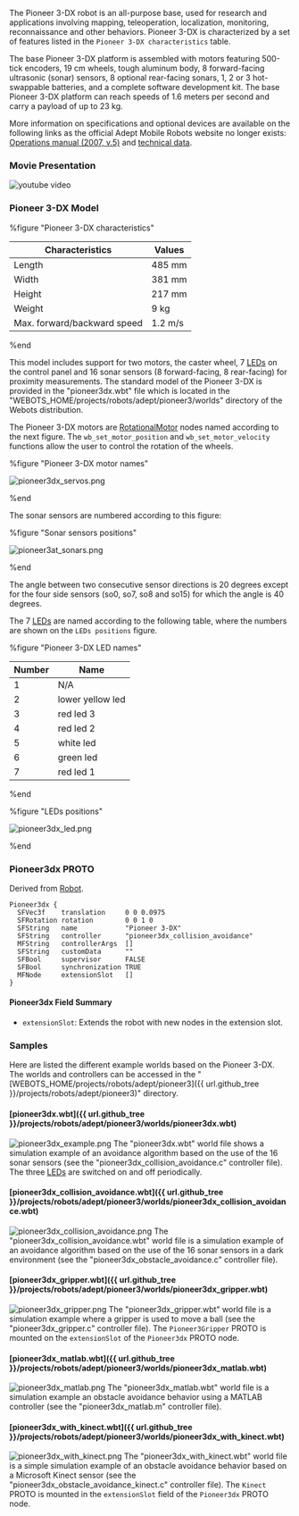 The Pioneer 3-DX robot is an all-purpose base, used for research and applications involving mapping, teleoperation, localization, monitoring, reconnaissance and other behaviors.
Pioneer 3-DX is characterized by a set of features listed in the `Pioneer 3-DX characteristics` table.

The base Pioneer 3-DX platform is assembled with motors featuring 500-tick encoders, 19 cm wheels, tough aluminum body, 8 forward-facing ultrasonic (sonar) sensors, 8 optional rear-facing sonars, 1, 2 or 3 hot-swappable batteries, and a complete software development kit.
The base Pioneer 3-DX platform can reach speeds of 1.6 meters per second and carry a payload of up to 23 kg.

More information on specifications and optional devices are available on the following links as the official Adept Mobile Robots website no longer exists: [Operations manual (2007, v.5)](http://vigir.missouri.edu/~gdesouza/Research/MobileRobotics/Software/P3OpMan5.pdf) and [technical data](https://www.generationrobots.com/media/Pioneer3DX-P3DX-RevA.pdf).

### Movie Presentation

![youtube video](https://www.youtube.com/watch?v=x52vlsr8Ic0)

### Pioneer 3-DX Model

%figure "Pioneer 3-DX characteristics"

| Characteristics             | Values       |
| --------------------------- | ------------ |
| Length                      | 485 mm       |
| Width                       | 381 mm       |
| Height                      | 217 mm       |
| Weight                      | 9 kg         |
| Max. forward/backward speed | 1.2 m/s      |

%end

This model includes support for two motors, the caster wheel, 7 [LEDs](https://cyberbotics.com/doc/reference/led) on the control panel and 16 sonar sensors (8 forward-facing, 8 rear-facing) for proximity measurements.
The standard model of the Pioneer 3-DX is provided in the "pioneer3dx.wbt" file which is located in the "WEBOTS\_HOME/projects/robots/adept/pioneer3/worlds" directory of the Webots distribution.

The Pioneer 3-DX motors are [RotationalMotor](https://cyberbotics.com/doc/reference/rotationalmotor) nodes named according to the next figure.
The `wb_set_motor_position` and `wb_set_motor_velocity` functions allow the user to control the rotation of the wheels.

%figure "Pioneer 3-DX motor names"

![pioneer3dx_servos.png](images/pioneer-3dx/servos.png)

%end

The sonar sensors are numbered according to this figure:

%figure "Sonar sensors positions"

![pioneer3at_sonars.png](images/pioneer-3dx/sonars.png)

%end

The angle between two consecutive sensor directions is 20 degrees except for the four side sensors (so0, so7, so8 and so15) for which the angle is 40 degrees.

The 7 [LEDs](https://cyberbotics.com/doc/reference/led) are named according to the following table, where the numbers are shown on the `LEDs positions` figure.

%figure "Pioneer 3-DX LED names"

| Number | Name             |
| ------ | ---------------- |
| 1      | N/A              |
| 2      | lower yellow led |
| 3      | red led 3        |
| 4      | red led 2        |
| 5      | white led        |
| 6      | green led        |
| 7      | red led 1        |

%end

%figure "LEDs positions"

![pioneer3dx_led.png](images/pioneer-3dx/leds.png)

%end

### Pioneer3dx PROTO

Derived from [Robot](https://cyberbotics.com/doc/reference/robot).

```
Pioneer3dx {
  SFVec3f    translation     0 0 0.0975
  SFRotation rotation        0 0 1 0
  SFString   name            "Pioneer 3-DX"
  SFString   controller      "pioneer3dx_collision_avoidance"
  MFString   controllerArgs  []
  SFString   customData      ""
  SFBool     supervisor      FALSE
  SFBool     synchronization TRUE
  MFNode     extensionSlot   []
}
```

#### Pioneer3dx Field Summary

- `extensionSlot`: Extends the robot with new nodes in the extension slot.

### Samples

Here are listed the different example worlds based on the Pioneer 3-DX.
The worlds and controllers can be accessed in the "[WEBOTS\_HOME/projects/robots/adept/pioneer3]({{ url.github_tree }}/projects/robots/adept/pioneer3)" directory.

#### [pioneer3dx.wbt]({{ url.github_tree }}/projects/robots/adept/pioneer3/worlds/pioneer3dx.wbt)

![pioneer3dx_example.png](images/pioneer-3dx/pioneer3dx.wbt.thumbnail.jpg) The "pioneer3dx.wbt" world file shows a simulation example of an avoidance algorithm based on the use of the 16 sonar sensors (see the "pioneer3dx\_collision\_avoidance.c" controller file).
The three [LEDs](https://cyberbotics.com/doc/reference/led) are switched on and off periodically.

#### [pioneer3dx\_collision\_avoidance.wbt]({{ url.github_tree }}/projects/robots/adept/pioneer3/worlds/pioneer3dx\_collision\_avoidance.wbt)

![pioneer3dx_collision_avoidance.png](images/pioneer-3dx/pioneer3dx_collision_avoidance.wbt.thumbnail.jpg) The "pioneer3dx\_collision\_avoidance.wbt" world file is a simulation example of an avoidance algorithm based on the use of the 16 sonar sensors in a dark environment (see the "pioneer3dx\_obstacle\_avoidance.c" controller file).

#### [pioneer3dx\_gripper.wbt]({{ url.github_tree }}/projects/robots/adept/pioneer3/worlds/pioneer3dx\_gripper.wbt)

![pioneer3dx_gripper.png](images/pioneer-3dx/pioneer3dx_gripper.wbt.thumbnail.jpg) The "pioneer3dx_gripper.wbt" world file is a simulation example where a gripper is used to move a ball (see the "pioneer3dx\_gripper.c" controller file).
The `Pioneer3Gripper` PROTO is mounted on the `extensionSlot` of the `Pioneer3dx` PROTO node.

#### [pioneer3dx\_matlab.wbt]({{ url.github_tree }}/projects/robots/adept/pioneer3/worlds/pioneer3dx\_matlab.wbt)

![pioneer3dx_matlab.png](images/pioneer-3dx/pioneer3dx_matlab.wbt.thumbnail.jpg) The "pioneer3dx_matlab.wbt" world file is a simulation example an obstacle avoidance behavior using a MATLAB controller (see the "pioneer3dx\_matlab.m" controller file).

#### [pioneer3dx\_with\_kinect.wbt]({{ url.github_tree }}/projects/robots/adept/pioneer3/worlds/pioneer3dx\_with\_kinect.wbt)

![pioneer3dx_with_kinect.png](images/pioneer-3dx/pioneer3dx_with_kinect.wbt.thumbnail.jpg) The "pioneer3dx\_with\_kinect.wbt" world file is a simple simulation example of an obstacle avoidance behavior based on a Microsoft Kinect sensor (see the "pioneer3dx\_obstacle\_avoidance\_kinect.c" controller file).
The `Kinect` PROTO is mounted in the `extensionSlot` field of the `Pioneer3dx` PROTO node.
